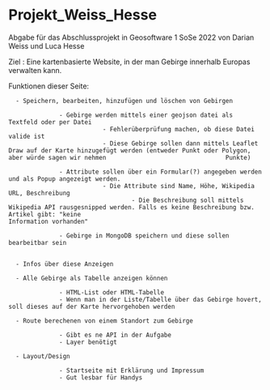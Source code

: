 # Projekt_Weiss_Hesse
Abgabe für das Abschlussprojekt in Geosoftware 1 SoSe 2022 von Darian Weiss und Luca Hesse

Ziel : Eine kartenbasierte Website, in der man Gebirge innerhalb Europas verwalten kann.

Funktionen dieser Seite:
      
      - Speichern, bearbeiten, hinzufügen und löschen von Gebirgen
      
                  - Gebirge werden mittels einer geojson datei als Textfeld oder per Datei
                              - Fehlerüberprüfung machen, ob diese Datei valide ist
                              - Diese Gebirge sollen dann mittels Leaflet Draw auf der Karte hinzugefügt werden (entweder Punkt oder Polygon, aber würde sagen wir nehmen                                 Punkte)
                              
                  - Attribute sollen über ein Formular(?) angegeben werden und als Popup angezeigt werden.
                              - Die Attribute sind Name, Höhe, Wikipedia URL, Beschreibung
                                      - Die Beschreibung soll mittels Wikipedia API rausgesnipped werden. Falls es keine Beschreibung bzw. Artikel gibt: "keine                                                   Information vorhanden"
                  
                  - Gebirge in MongoDB speichern und diese sollen bearbeitbar sein
                                      
                                      
      - Infos über diese Anzeigen
      
      - Alle Gebirge als Tabelle anzeigen können
      
                  - HTML-List oder HTML-Tabelle
                  - Wenn man in der Liste/Tabelle über das Gebirge hovert, soll dieses auf der Karte hervorgehoben werden
                  
      - Route berechenen von einem Standort zum Gebirge
                  
                  - Gibt es ne API in der Aufgabe
                  - Layer benötigt
                  
      - Layout/Design
      
                  - Startseite mit Erklärung und Impressum
                  - Gut lesbar für Handys
